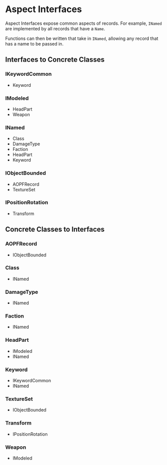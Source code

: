 # Aspect Interfaces
Aspect Interfaces expose common aspects of records.  For example, `INamed` are implemented by all records that have a `Name`.

Functions can then be written that take in `INamed`, allowing any record that has a name to be passed in.
## Interfaces to Concrete Classes
### IKeywordCommon
- Keyword
### IModeled
- HeadPart
- Weapon
### INamed
- Class
- DamageType
- Faction
- HeadPart
- Keyword
### IObjectBounded
- AOPFRecord
- TextureSet
### IPositionRotation
- Transform
## Concrete Classes to Interfaces
### AOPFRecord
- IObjectBounded
### Class
- INamed
### DamageType
- INamed
### Faction
- INamed
### HeadPart
- IModeled
- INamed
### Keyword
- IKeywordCommon
- INamed
### TextureSet
- IObjectBounded
### Transform
- IPositionRotation
### Weapon
- IModeled

